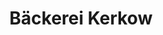 ---
title: "Bäckerei Kerkow"
url: /tangerhuette/baeckerei-kerkow-bismarckstrasse/
shop: Bäckerei
---